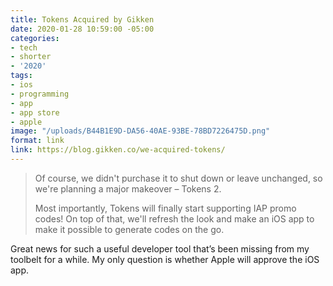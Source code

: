 ```yaml
---
title: Tokens Acquired by Gikken
date: 2020-01-28 10:59:00 -05:00
categories:
- tech
- shorter
- '2020'
tags:
- ios
- programming
- app
- app store
- apple
image: "/uploads/B44B1E9D-DA56-40AE-93BE-78BD7226475D.png"
format: link
link: https://blog.gikken.co/we-acquired-tokens/
---
```


> Of course, we didn't purchase it to shut down or leave unchanged, so we're planning a major makeover – Tokens 2.
> 
> Most importantly, Tokens will finally start supporting IAP promo codes! On top of that, we'll refresh the look and make an iOS app to make it possible to generate codes on the go.

Great news for such a useful developer tool that’s been missing from my toolbelt for a while. My only question is whether Apple will approve the iOS app.
